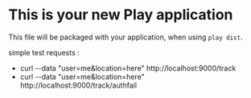 This is your new Play application
=====================================

This file will be packaged with your application, when using `play dist`.

simple test requests :

- curl --data "user=me&location=here" http://localhost:9000/track
- curl --data "user=me&location=here" http://localhost:9000/track/authfail

